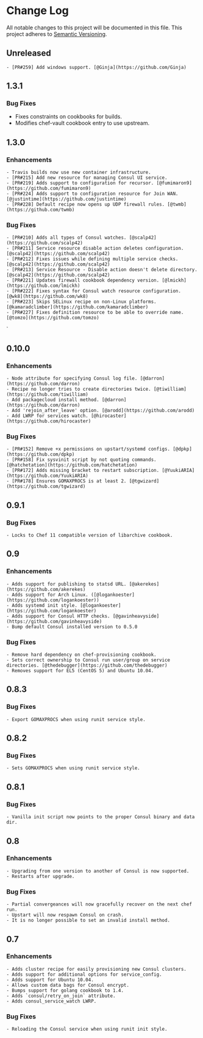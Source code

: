 # Change Log
All notable changes to this project will be documented in this file.
This project adheres to [Semantic Versioning](http://semver.org/).

## Unreleased
    - [PR#259] Add windows support. [@Ginja](https://github.com/Ginja)

## 1.3.1
### Bug Fixes
- Fixes constraints on cookbooks for builds.
- Modifies chef-vault cookbook entry to use upstream.

## 1.3.0
### Enhancements
    - Travis builds now use new container infrastructure.
    - [PR#215] Add new resource for managing Consul UI service.
    - [PR#219] Adds support to configuration for recursor. [@fumimaron9](https://github.com/fumimaron9)
    - [PR#224] Adds support to configuration resource for Join WAN. [@justintime](https://github.com/justintime)
    - [PR#228] Default recipe now opens up UDP firewall rules. [@twmb](https://github.com/twmb)
### Bug Fixes
    - [PR#210] Adds all types of Consul watches. [@scalp42](https://github.com/scalp42)
    - [PR#211] Service resource disable action deletes configuration. [@scalp42](https://github.com/scalp42)
    - [PR#212] Fixes issues while defining multiple service checks. [@scalp42](https://github.com/scalp42)
    - [PR#213] Service Resource - Disable action doesn't delete directory. [@scalp42](https://github.com/scalp42)
    - [PR#221] Updates firewall cookbook dependency version. [@lmickh](https://github.com/lmickh)
    - [PR#222] Fixes syntax for Consul watch resource configuration. [@wk8](https://github.com/wk8)
    - [PR#223] Skips SELinux recipe on non-Linux platforms. [@kamaradclimber](https://github.com/kamaradclimber)
    - [PR#227] Fixes definition resource to be able to override name. [@tomzo](https://github.com/tomzo)
`
## 0.10.0
### Enhancements
    - Node attribute for specifying Consul log file. [@darron](https://github.com/darron)
    - Recipe no longer tries to create directories twice. [@tiwilliam](https://github.com/tiwilliam)
    - Add packagecloud install method. [@darron](https://github.com/darron)
    - Add 'rejoin_after_leave' option. [@arodd](https://github.com/arodd)
    - Add LWRP for services watch. [@hirocaster](https://github.com/hirocaster)
### Bug Fixes
    - [PR#152] Remove +x permissions on upstart/systemd configs. [@dpkp](https://github.com/dpkp)
    - [PR#158] Fix sysvinit script by not quoting commands. [@hatchetation](https://github.com/hatchetation)
    - [PR#172] Adds missing bracket to restart subscription. [@YuukiARIA](https://github.com/YuukiARIA)
    - [PR#178] Ensures GOMAXPROCS is at least 2. [@tgwizard](https://github.com/tgwizard)

## 0.9.1
### Bug Fixes
    - Locks to Chef 11 compatible version of libarchive cookbook.

## 0.9
### Enhancements
    - Adds support for publishing to statsd URL. [@akerekes](https://github.com/akerekes)
    - Adds support for Arch Linux. ([@logankoester](https://github.com/logankoester))
    - Adds systemd init style. [@logankoester](https://github.com/logankoester)
    - Adds support for Consul HTTP checks. [@gavinheavyside](https://github.com/gavinheavyside)
    - Bump default Consul installed version to 0.5.0
### Bug Fixes
    - Remove hard dependency on chef-provisioning cookbook.
    - Sets correct ownership to Consul run user/group on service directories. [@thedebugger](https://github.com/thedebugger)
    - Removes support for EL5 (CentOS 5) and Ubuntu 10.04.

## 0.8.3
### Bug Fixes
    - Export GOMAXPROCS when using runit service style.

## 0.8.2
### Bug Fixes
    - Sets GOMAXPROCS when using runit service style.

## 0.8.1
### Bug Fixes
    - Vanilla init script now points to the proper Consul binary and data dir.

## 0.8
### Enhancements
    - Upgrading from one version to another of Consul is now supported.
    - Restarts after upgrade.
### Bug Fixes
    - Partial convergeances will now gracefully recover on the next chef run.
    - Upstart will now respawn Consul on crash.
    - It is no longer possible to set an invalid install method.

## 0.7
### Enhancements
    - Adds cluster recipe for easily provisioning new Consul clusters.
    - Adds support for additional options for service_config.
    - Adds support for Ubuntu 10.04.
    - Allows custom data bags for Consul encrypt.
    - Bumps support for golang cookbook to 1.4.
    - Adds `consul/retry_on_join` attribute.
    - Adds consul_service_watch LWRP.
### Bug Fixes
    - Reloading the Consul service when using runit init style.

[PR#259]: https://github.com/johnbellone/consul-cookbook/pull/259
[PR#228]: https://github.com/johnbellone/consul-cookbook/pull/228
[PR#227]: https://github.com/johnbellone/consul-cookbook/pull/227
[PR#224]: https://github.com/johnbellone/consul-cookbook/pull/224
[PR#223]: https://github.com/johnbellone/consul-cookbook/pull/223
[PR#222]: https://github.com/johnbellone/consul-cookbook/pull/222
[PR#221]: https://github.com/johnbellone/consul-cookbook/pull/221
[PR#219]: https://github.com/johnbellone/consul-cookbook/pull/219
[PR#215]: https://github.com/johnbellone/consul-cookbook/pull/215
[PR#213]: https://github.com/johnbellone/consul-cookbook/pull/213
[PR#212]: https://github.com/johnbellone/consul-cookbook/pull/212
[PR#211]: https://github.com/johnbellone/consul-cookbook/pull/211
[PR#210]: https://github.com/johnbellone/consul-cookbook/pull/210
[PR#178]: https://github.com/johnbellone/consul-cookbook/pull/178
[PR#172]: https://github.com/johnbellone/consul-cookbook/pull/172
[PR#158]: https://github.com/johnbellone/consul-cookbook/pull/158
[PR#152]: https://github.com/johnbellone/consul-cookbook/pull/152

